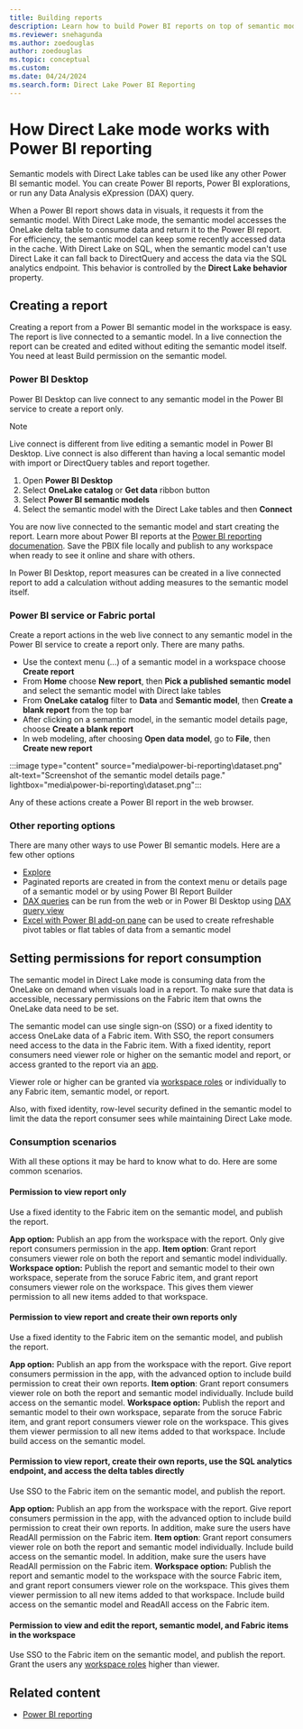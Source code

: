 ```yaml
---
title: Building reports
description: Learn how to build Power BI reports on top of semantic models with Direct Lake tables
ms.reviewer: snehagunda
ms.author: zoedouglas
author: zoedouglas
ms.topic: conceptual
ms.custom:
ms.date: 04/24/2024
ms.search.form: Direct Lake Power BI Reporting
---
```


# How Direct Lake mode works with Power BI reporting

Semantic models with Direct Lake tables can be used like any other Power BI semantic model. You can create Power BI reports, Power BI explorations, or run any Data Analysis eXpression (DAX) query. 

When a Power BI report shows data in visuals, it requests it from the semantic model. With Direct Lake mode, the semantic model accesses the OneLake delta table to consume data and return it to the Power BI report. For efficiency, the semantic model can keep some recently accessed data in the cache. With Direct Lake on SQL, when the semantic model can't use Direct Lake it can fall back to DirectQuery and access the data via the SQL analytics endpoint. This behavior is controlled by the **Direct Lake behavior** property.

## Creating a report
Creating a report from a Power BI semantic model in the workspace is easy. The report is live connected to a semantic model. In a live connection the report can be created and edited without editing the semantic model itself. You need at least Build permission on the semantic model. 

### Power BI Desktop
Power BI Desktop can live connect to any semantic model in the Power BI service to create a report only. 

> [!NOTE]
> Live connect is different from live editing a semantic model in Power BI Desktop. Live connect is also different than having a local semantic model with import or DirectQuery tables and report together. 

1. Open **Power BI Desktop**
2. Select **OneLake catalog** or **Get data** ribbon button
3. Select **Power BI semantic models**
4. Select the semantic model with the Direct Lake tables and then **Connect**

You are now live connected to the semantic model and start creating the report. Learn more about Power BI reports at the [Power BI reporting documenation](/power-bi/create-reports/). Save the PBIX file locally and publish to any workspace when ready to see it online and share with others.

In Power BI Desktop, report measures can be created in a live connected report to add a calculation without adding measures to the semantic model itself.

### Power BI service or Fabric portal
Create a report actions in the web live connect to any semantic model in the Power BI service to create a report only. There are many paths.

- Use the context menu (...) of a semantic model in a workspace choose **Create report**
- From **Home** choose **New report**, then **Pick a published semantic model** and select the semantic model with Direct lake tables
- From **OneLake catalog** filter to **Data** and **Semantic model**, then **Create a blank report** from the top bar
- After clicking on a semantic model, in the semantic model details page, choose **Create a blank report**
- In web modeling, after choosing **Open data model**, go to **File**, then **Create new report**

:::image type="content" source="media\power-bi-reporting\dataset.png" alt-text="Screenshot of the semantic model details page." lightbox="media\power-bi-reporting\dataset.png":::

Any of these actions create a Power BI report in the web browser.

### Other reporting options
There are many other ways to use Power BI semantic models. Here are a few other options

- [Explore](/power-bi/consumer/explore-data-service)
- Paginated reports are created in from the context menu or details page of a semantic model or by using Power BI Report Builder
- [DAX queries](/dax/dax-queries) can be run from the web or in Power BI Desktop using [DAX query view](/power-bi/transform-model/dax-query-view)
- [Excel with Power BI add-on pane](/power-bi/collaborate-share/service-analyze-in-excel) can be used to create refreshable pivot tables or flat tables of data from a semantic model

## Setting permissions for report consumption

The semantic model in Direct Lake mode is consuming data from the OneLake on demand when visuals load in a report. To make sure that data is accessible, necessary permissions on the Fabric item that owns the OneLake data need to be set. 

The semantic model can use single sign-on (SSO) or a fixed identity to access OneLake data of a Fabric item. With SSO, the report consumers need access to the data in the Fabric item. With a fixed identity, report consumers need viewer role or higher on the semantic model and report, or access granted to the report via an [app](/power-bi/collaborate-share/service-create-distribute-apps).

Viewer role or higher can be granted via [workspace roles](/fabric/fundamentals/roles-workspaces) or individually to any Fabric item, semantic model, or report.

Also, with fixed identity, row-level security defined in the semantic model to limit the data the report consumer sees while maintaining Direct Lake mode. 

### Consumption scenarios
With all these options it may be hard to know what to do. Here are some common scenarios. 

#### Permission to view report only
Use a fixed identity to the Fabric item on the semantic model, and publish the report.

**App option:** Publish an app from the workspace with the report. Only give report consumers permission in the app.
**Item option**: Grant report consumers viewer role on both the report and semantic model individually.
**Workspace option:** Publish the report and semantic model to their own workspace, seperate from the soruce Fabric item, and grant report consumers viewer role on the workspace. This gives them viewer permission to all new items added to that workspace.

#### Permission to view report and create their own reports only
Use a fixed identity to the Fabric item on the semantic model, and publish the report.

**App option:** Publish an app from the workspace with the report. Give report consumers permission in the app, with the advanced option to include build permission to creat their own reports.
**Item option**: Grant report consumers viewer role on both the report and semantic model individually. Include build access on the semantic model.
**Workspace option:** Publish the report and semantic model to their own workspace, separate from the soruce Fabric item, and grant report consumers viewer role on the workspace. This gives them viewer permission to all new items added to that workspace. Include build access on the semantic model.

#### Permission to view report, create their own reports, use the SQL analytics endpoint, and access the delta tables directly
Use SSO to the Fabric item on the semantic model, and publish the report.

**App option:** Publish an app from the workspace with the report. Give report consumers permission in the app, with the advanced option to include build permission to creat their own reports. In addition, make sure the users have ReadAll permission on the Fabric item.
**Item option**: Grant report consumers viewer role on both the report and semantic model individually. Include build access on the semantic model. In addition, make sure the users have ReadAll permission on the Fabric item.
**Workspace option:** Publish the report and semantic model to the workspace with the source Fabric item, and grant report consumers viewer role on the workspace. This gives them viewer permission to all new items added to that workspace. Include build access on the semantic model and ReadAll access on the Fabric item.

#### Permission to view and edit the report, semantic model, and Fabric items in the workspace
Use SSO to the Fabric item on the semantic model, and publish the report. Grant the users any [workspace roles](/fabric/fundamentals/roles-workspaces) higher than viewer. 

## Related content

- [Power BI reporting](/power-bi/create-reports/)
